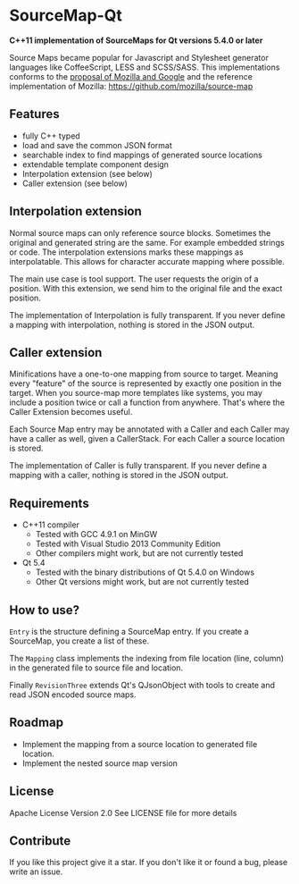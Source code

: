 
# SourceMap-Qt

**C++11 implementation of SourceMaps for Qt versions 5.4.0 or later**

Source Maps became popular for Javascript and Stylesheet generator languages like CoffeeScript, LESS and SCSS/SASS.
This implementations conforms to the [proposal of Mozilla and Google](https://docs.google.com/document/d/1U1RGAehQwRypUTovF1KRlpiOFze0b-_2gc6fAH0KY0k/edit?pli=1#heading=h.1ce2c87bpj24) and the reference implementation of Mozilla:
https://github.com/mozilla/source-map

## Features

* fully C++ typed
* load and save the common JSON format
* searchable index to find mappings of generated source locations
* extendable template component design
* Interpolation extension (see below)
* Caller extension (see below)

## Interpolation extension

Normal source maps can only reference source blocks.
Sometimes the original and generated string are the same. For example embedded strings or code.
The interpolation extensions marks these mappings as interpolatable.
This allows for character accurate mapping where possible.

The main use case is tool support. The user requests the origin of a position.
With this extension, we send him to the original file and the exact position.

The implementation of Interpolation is fully transparent.
If you never define a mapping with interpolation, nothing is stored in the JSON output.

## Caller extension

Minifications have a one-to-one mapping from source to target.
Meaning every "feature" of the source is represented by exactly one position in the target.
When you source-map more templates like systems, you may include a position twice or call a function from anywhere.
That's where the Caller Extension becomes useful.

Each Source Map entry may be annotated with a Caller and each Caller may have a caller as well, given a CallerStack.
For each Caller a source location is stored.

The implementation of Caller is fully transparent.
If you never define a mapping with a caller, nothing is stored in the JSON output.

## Requirements

* C++11 compiler
  * Tested with GCC 4.9.1 on MinGW
  * Tested with Visual Studio 2013 Community Edition
  * Other compilers might work, but are not currently tested
* Qt 5.4
  * Tested with the binary distributions of Qt 5.4.0 on Windows
  * Other Qt versions might work, but are not currently tested

## How to use?

`Entry` is the structure defining a SourceMap entry.
If you create a SourceMap, you create a list of these.

The `Mapping` class implements the indexing from file location (line, column) in the generated file to source file and location.

Finally `RevisionThree` extends Qt's QJsonObject with tools to create and read JSON encoded source maps.

## Roadmap

* Implement the mapping from a source location to generated file location.
* Implement the nested source map version

## License

Apache License Version 2.0
See LICENSE file for more details

## Contribute

If you like this project give it a star.
If you don't like it or found a bug, please write an issue.
